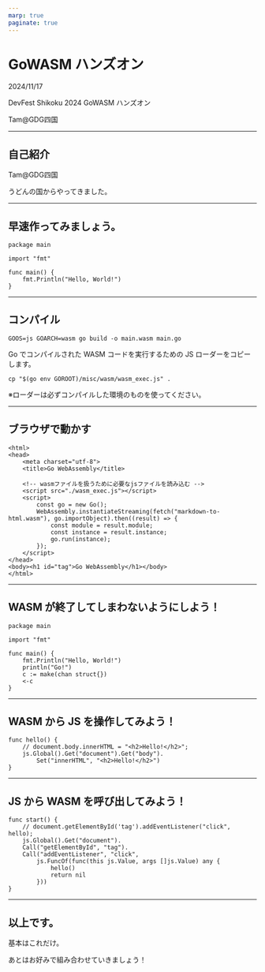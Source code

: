 ```yaml
---
marp: true
paginate: true
---
```

# GoWASM ハンズオン

2024/11/17

DevFest Shikoku 2024 GoWASM ハンズオン

Tam@GDG四国

<!-- 
$theme: gaia
template: invert
-->

<!-- footer: パケット解析(Tam) -->

---
## 自己紹介

Tam@GDG四国

うどんの国からやってきました。

---
## 早速作ってみましょう。

~~~
package main

import "fmt"

func main() {
    fmt.Println("Hello, World!")
}
~~~

---
## コンパイル

~~~
GOOS=js GOARCH=wasm go build -o main.wasm main.go
~~~

Go でコンパイルされた WASM コードを実行するための JS ローダーをコピーします。
~~~
cp "$(go env GOROOT)/misc/wasm/wasm_exec.js" .
~~~

※ローダーは必ずコンパイルした環境のものを使ってください。

---
## ブラウザで動かす

~~~
<html>
<head>
    <meta charset="utf-8">
    <title>Go WebAssembly</title>

    <!-- wasmファイルを扱うために必要なjsファイルを読み込む -->
    <script src="./wasm_exec.js"></script>
    <script>
        const go = new Go();
        WebAssembly.instantiateStreaming(fetch("markdown-to-html.wasm"), go.importObject).then((result) => {
            const module = result.module;
            const instance = result.instance;
            go.run(instance);
        });
    </script>
</head>
<body><h1 id="tag">Go WebAssembly</h1></body>
</html>
~~~

---
## WASM が終了してしまわないようにしよう！

~~~
package main

import "fmt"

func main() {
    fmt.Println("Hello, World!")
	println("Go!")
	c := make(chan struct{})
	<-c
}
~~~

---
## WASM から JS を操作してみよう！

~~~
func hello() {
    // document.body.innerHTML = "<h2>Hello!</h2>";
	js.Global().Get("document").Get("body").
		Set("innerHTML", "<h2>Hello!</h2>")
}
~~~

---
## JS から WASM を呼び出してみよう！

~~~
func start() {
    // document.getElementById('tag').addEventListener("click", hello);
    js.Global().Get("document").
    Call("getElementById", "tag").
    Call("addEventListener", "click",
        js.FuncOf(func(this js.Value, args []js.Value) any {
            hello()
            return nil
        }))
}
~~~

---
## 以上です。

基本はこれだけ。

あとはお好みで組み合わせていきましょう！
